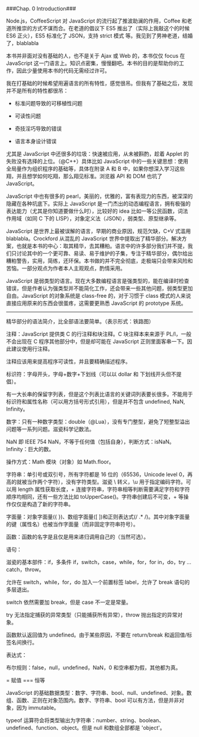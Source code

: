 ###Chap. 0 Introduction###

Node.js，CoffeeScript 对 JavaScript 的流行起了推波助澜的作用，Coffee 和老道所推崇的方式不谋而合。在老道的倡议下 ES5 推出了（实际上我敲这个的时候 ES6 正火），ES5 标准化了 JSON，支持 strict 模式 等。我见到了男神老道，结婚了，blablabla

本书并非面对没有基础的人，也不是关于 Ajax 或 Web 的，本书仅仅 focus 在 JavaScript 这一门语言上。知识点密集，慢慢翻吧。本书的目的是帮助你的工作，因此少量使用本书的代码无需经过许可。

我在打基础的时候希望用遍语言的所有特性，感觉很吊。但我有了基础之后，发现并不是所有的特性都很吊：

* 标准问题导致的可移植性问题

* 可读性问题

* 奇技淫巧导致的错误

* 语言本身设计错误
    
尤其是 JavaScript 中还很多的垃圾：快速被应用，从未被斟酌，趁着 Applet 的失败没有选择的上位。（@C++）具体比如 JavaScript 中的一些关键思想：使用全局量作为组织程序的基础等，具体在附录 A 和 B 中，如果你想深入学习这些翔，并且想学如何吃翔，那么翔见标准。浏览器 API 和 DOM 也坑了 JavaScript。

JavaScript 中也有很多的 pearl，美丽的，优雅的，富有表现力的东西，被深深的隐藏在各种坑底下。实际上 JavaScript 是一门杰出的动态编程语言，拥有极强的表达能力（尤其是你知道要做什么时），比较好的 idea 比如一等公民函数，词法作用域（如同 C 下的 LISP），对象定义法（JSON），弱类型、原型继承等。
    
JavaScript 是世界上最被误解的语言，早期的商业原因，规范欠缺，C+V 式滥用blablabla。Crockford 从混乱的 JavaScript 世界中提取出了精华部分。解决方案，也就是本书的中心：取其精华，去其糟粕。语言中的许多部分我们并不提，我们只讨论其中的一个更可靠、易读、易于维护的子集，专注于精华部分，偶尔给出糟粕警告，实用，简练，还环保。本书做的并不完全彻底，走极端只会带来风险和苦恼。一部分观点为作者本人主观观点，酌情采用。

JavaScript 是弱类型的语言。现在大多数编程语言是强类型的，能在编译时检查错误，但是作者认为强类型并不能简化工作，还会带来一些其他问题，弱类型更加自由。JavaScript 的对象系统是 class-free 的，对于习惯于 class 模式的人来说直接应用原来的东西会很蛋疼，这需要更熟悉 JavaScript 的 prototype 系统。

---

精华部分的语法简介，比全部语法要简单。（表示形式：铁路图）

注释：JavaScript 提供类 C 的行注释和块注释。C 块注释本来来源于 PL/I，一般不会出现在 C 程序其他部分中，但是却可能在 JavaScript 正则里面客串一下。因此建议使用行注释。

注释应该用来提高程序可读性，并且要精确描述程序。

标识符：字母开头，字母+数字+下划线（可以以 dollar 和 下划线开头但不提倡）。

有一大长串的保留字列表，但是这个列表比语言的关键词列表要长很多。不能用于标识符和属性名称（可以用方括号形式引用），但是并不包含 undefined, NaN, Infinity。

数字：只有一种数字类型：double（@Lua），没有专门整型，避免了短整型溢出问题等一系列问题。滋瓷科学记数法。

NaN 即 IEEE 754 NaN，不等于任何值（包括自身），判断方式：isNaN。Infinity：巨大的数。

操作方式：Math 模块（对象）如 Math.floor。

字符串：单引号或双引号，所有字符都是 16 位的（65536，Unicode level 0，再高的就被当作两个字符），没有字符类型。滋瓷 \\ 转义，\u 用于指定编码字符。可以用 length 属性获取长度，+ 连接字符串，字符串相等判断需要满足字符和字符顺序均相同，还有一些方法比如 toUpperCase()。字符串创建后不可变，+ 等操作仅仅是构造了新的字符串。

字面量：对象字面量({ })、数组字面量([ ])和正则表达式(/ .* /)。其中对象字面量的键（属性名）也被当作字面量（而非固定字符串符号）。

函数：函数的名字是且仅是用来递归调用自己的（当然可选）。

语句：

滋瓷的基本部件：if，多条件 if，switch，case，while，for，for in，do，try ... catch，throw。

允许在 switch，while，for，do 加入一个前置标签 label，允许了 break 语句的多层退出。

switch 依然需要加 break，但是 case 不一定是常量。

try 无法指定捕获的异常类型（只能捕获所有异常），throw 抛出指定的异常对象。


函数默认返回值为 undefined。由于某些原因，不要在 return/break 和返回值/标签名间换行。

表达式：

布尔规则：false，null，undefined，NaN，0 和空串都为假，其他都为真。

= 赋值 === 恒等

JavaScript 的基础数据类型：数字、字符串、bool、null、undefined、对象。数组、函数、正则在对象范围内。数字、字符串、bool 可以有方法，但是并非对象，因为 immutable。

typeof 运算符会将类型输出为字符串：number、string、boolean、undefined、function、object。但是 null 和数组全部都是 'object'。